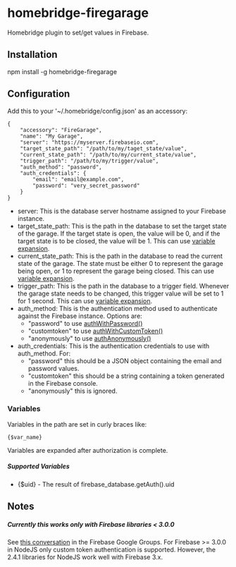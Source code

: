 # homebridge-firegarage
Homebridge plugin to set/get values in Firebase.

## Installation

npm install -g homebridge-firegarage

## Configuration

Add this to your '~/.homebridge/config.json' as an accessory:
```
{
    "accessory": "FireGarage",
    "name": "My Garage",
    "server": "https://myserver.firebaseio.com",
    "target_state_path": "/path/to/my/taget_state/value",
    "current_state_path": "/path/to/my/current_state/value",
    "trigger_path": "/path/to/my/trigger/value",
    "auth_method": "password",
    "auth_credentials": {
        "email": "email@example.com",
        "password": "very_secret_password"
    }
}
```
* server: This is the database server hostname assigned to your Firebase instance.
* target_state_path: This is the path in the database to set the target state of the garage. If the target state is open, the value will be 0, and if the target state is to be closed, the value will be 1. This can use [variable expansion](#variables).
* current_state_path: This is the path in the database to read the current state of the garage. The state must be either 0 to represent the garage being open, or 1 to represent the garage being closed. This can use [variable expansion](#variables).
* trigger_path: This is the path in the database to a trigger field. Whenever the garage state needs to be changed, this trigger value will be set to 1 for 1 second. This can use [variable expansion](#variables).
* auth_method: This is the authentication method used to authenticate against the Firebase instance. Options are:
    * "password" to use [authWithPassword()](https://www.firebase.com/docs/web/api/firebase/authwithpassword.html)
    * "customtoken" to use [authWithCustomToken()](https://www.firebase.com/docs/web/api/firebase/authwithcustomtoken.html)
    * "anonymously" to use [authAnonymously()](https://www.firebase.com/docs/web/api/firebase/authanonymously.html)
* auth_credentials: This is the authentication credentials to use with auth_method. For:
    *  "password" this should be a JSON object containing the email and password values.
    *  "customtoken" this should be a string containing a token generated in the Firebase console.
    *  "anonymously" this is ignored.


### Variables
Variables in the path are set in curly braces like:
```
{$var_name}
```
Variables are expanded after authorization is complete.
##### Supported Variables
* {$uid} - The result of firebase_database.getAuth().uid

## Notes
##### Currently this works only with Firebase libraries < 3.0.0 
See [this conversation](https://groups.google.com/forum/#!searchin/firebase-talk/Firebase$203$20Auth$20as$20a$20Client$20on$20NodeJS/firebase-talk/_6Rhro3zBbk/3sTvmPKwGgAJ) in the Firebase Google Groups. For Firebase >= 3.0.0 in NodeJS only custom token authentication is supported. However, the 2.4.1 libraries for NodeJS work well with Firebase 3.x.
